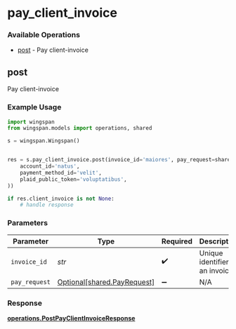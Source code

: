 # pay_client_invoice

### Available Operations

* [post](#post) - Pay client-invoice

## post

Pay client-invoice

### Example Usage

```python
import wingspan
from wingspan.models import operations, shared

s = wingspan.Wingspan()


res = s.pay_client_invoice.post(invoice_id='maiores', pay_request=shared.PayRequest(
    account_id='natus',
    payment_method_id='velit',
    plaid_public_token='voluptatibus',
))

if res.client_invoice is not None:
    # handle response
```

### Parameters

| Parameter                                                        | Type                                                             | Required                                                         | Description                                                      |
| ---------------------------------------------------------------- | ---------------------------------------------------------------- | ---------------------------------------------------------------- | ---------------------------------------------------------------- |
| `invoice_id`                                                     | *str*                                                            | :heavy_check_mark:                                               | Unique identifier of an invoice                                  |
| `pay_request`                                                    | [Optional[shared.PayRequest]](../../models/shared/payrequest.md) | :heavy_minus_sign:                                               | N/A                                                              |


### Response

**[operations.PostPayClientInvoiceResponse](../../models/operations/postpayclientinvoiceresponse.md)**

